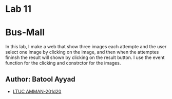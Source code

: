 # Lab 11


# Bus-Mall


In this lab, I make a web that show three images each attempte and the user select one image by clicking on the image, and then when the attemptes fininsh the result will shown by clicking on the result button.
I use the event function for the clicking and constrctor for the images.


## Author: Batool Ayyad

* [LTUC AMMAN-201d20](https://github.com/LTUC/amman-201d20)